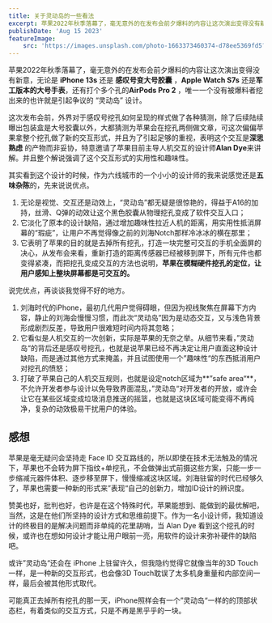 ```yaml
---
title: 关于灵动岛的一些看法
excerpt: 苹果2022年秋季落幕了，毫无意外的在发布会前夕爆料的内容让这次演出变得没有新意，无论是 **iPhone 13s** 还是 **感叹号变大号胶囊** ，**Apple Watch S7s** 还是**军工版本的大号手表**，还有打个多个孔的**AirPods Pro 2** ，唯一一个没有被爆料者挖出来的也许就是引起争议的 “灵动岛” 设计。
publishDate: 'Aug 15 2023'
featureImage:
    src: 'https://images.unsplash.com/photo-1663373460374-d78ee5369fd5?q=80&w=2070&auto=format&fit=crop&ixlib=rb-4.0.3&ixid=M3wxMjA3fDB8MHxwaG90by1wYWdlfHx8fGVufDB8fHx8fA%3D%3D'
---
```

苹果2022年秋季落幕了，毫无意外的在发布会前夕爆料的内容让这次演出变得没有新意，无论是 **iPhone 13s** 还是 **感叹号变大号胶囊** ，**Apple Watch S7s** 还是**军工版本的大号手表**，还有打个多个孔的**AirPods Pro 2** ，唯一一个没有被爆料者挖出来的也许就是引起争议的 “灵动岛” 设计。

<!--more-->


这次发布会前，外界对于感叹号挖孔如何呈现的样式做了各种猜测，除了后续陆续曝出包装盒是大号胶囊以外，大都猜测为苹果会在挖孔两侧做文章，可这次偏偏苹果拿整个挖孔做了新的交互形式，并且为了引起足够的重视，表明这个交互是**深思熟虑** 的产物而非妥协，特意邀请了苹果目前主导人机交互的设计师**Alan Dye**来讲解。并且整个解说强调了这个交互形式的实用性和趣味性。

其实看到这个设计的时候，作为六线城市的一个小小的设计师的我来说感觉还是**五味杂陈**的，先来说说优点。

1. 无论是视觉、交互还是动效上，“灵动岛”都无疑是很惊艳的，得益于A16的加持，丝滑、Q弹的动效让这个黑色胶囊从物理挖孔变成了软件交互入口；
2. 它淡化了原本的设计缺陷，通过增加趣味性拉近人机的距离，用实用性抵消屏幕的“瑕疵”，让用户不再觉得像之前的刘海Notch那样冷冰冰的横在那里；
3. 它表明了苹果的目的就是去掉所有挖孔，打造一块完整可交互的手机全面屏的决心，从发布会来看，重新打造的距离传感器已经被移到屏下，所有元件也都变得紧凑，而把挖孔变成交互的方法也说明，**苹果在模糊硬件挖孔的定位，让用户感知上整块屏幕都是可交互的。**

说完优点，再谈谈我觉得不好的地方。

1. 刘海时代的iPhone，最初几代用户觉得碍眼，但因为视线聚焦在屏幕下方内容，静止的刘海会慢慢习惯，而此次“灵动岛”因为是动态交互，又与浅色背景形成剧烈反差，导致用户很难短时间内将其忽略；
2. 它看似是人机交互的一次创新，实际是苹果的无奈之举。从细节来看，”灵动岛“的背后还是感叹号挖孔，也就是说苹果已经不再决定让用户直面这种设计缺陷，而是通过其他方式来掩盖，并且试图使用一个”趣味性“的东西抵消用户对挖孔的愤怒；
3. 打破了苹果自己的人机交互规则，也就是设定notch区域为**”safe area“**，不允许开发者参与设计以免导致界面混乱，”灵动岛“对开发者的开放，或许会让它在某些区域变成垃圾消息推送的摇篮，也就是这块区域可能变得不再纯净，复杂的动效极易干扰用户的体验。

## 感想

苹果是毫无疑问会坚持走 Face ID 交互路线的，所以即使在技术无法触及的情况下，苹果也不会转为屏下指纹+单挖孔，不会做弹出式前摄这些方案，只能一步一步缩减元器件体积、逐步移至屏下，慢慢缩减这块区域。刘海驻留的时代已经够久了，苹果也需要一种新的形式来”表现“自己的创新力，增加ID设计的辨识度。

赞美也好，批判也好，也许是在这个特殊时代，苹果能想到、能做到的最优解吧，当然，这是在他们所坚持的设计方式和思维前提下。作为一名小设计师，我知道设计的终极目的是解决问题而非单纯的花里胡哨，当 Alan Dye 看到这个挖孔的时候，或许也在想如何设计才能让用户眼前一亮，用软件的设计来弥补硬件的缺陷吧。

或许”灵动岛“还会在 iPhone 上驻留许久，但我隐约觉得它就像当年的3D Touch一样，是一种新的交互形式，也会像3D Touch耽误了太多机身重量和内部空间一样，最后会被其他形式取代。

可能真正去掉所有挖孔的那一天，iPhone照样会有一个”灵动岛“一样的的顶部状态栏，有着类似的交互方式，只是不再是黑乎乎的一块。